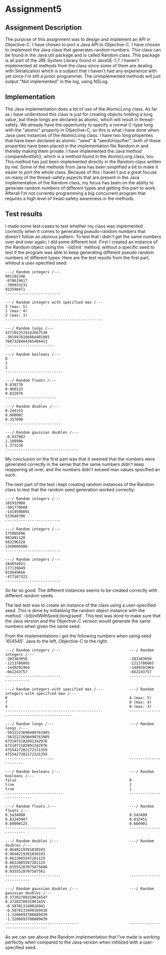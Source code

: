 Assignment5
===========

Assignment Description
----------------------
The purpose of this assignment was to design and implement an API in Objective-C. I have chosen to port a Java API to Objective-C. I have chosen to implement the Java class that generates random numbers. This class can be found in the Java.util package and is called Random.class. This package is all part of the JRE System Library found in JavaSE-1.7. I haven't implemented all methods from the class since some of them are dealing with Serialization which is a subject that i haven't had any experience with yet since I'm still a junior programmer. The unimplemented methods will just output "Not implemented" in the log, using NSLog.

Implementation
--------------
The Java implementation does a lot of use of the AtomicLong class. As far as i have understood this class is just for creating objects holding a long value, but these longs are declared as atomic, which will result in thread-safety. We already have the oppertunity to specify a normal C-type long with the "atomic" property in Objective-C, so this is what i have done when Java uses instances of the AtomicLong class. I have two long properties that have been declared as atomic: "seed" & "seedUniquifier", both of these properties have been placed in the implementation file Random.m and thereby making them private. I have implemented the Java method compareAndSet(), which is a method found in the AtomicLong class, too. This method has just been implemented directly in the Random class written by me. Some of the methods from Java has been simplified a bit to make it easier to port the whole class. Because of this i haven't put a great focuse on many of the thread-safety aspects that are present in the Java implementation of the Random class, my focus has been on the ability to generate random numbers of different types and getting this part to work. Afterall I'm not currently programming a big concurrent program that requires a high level of tread-safety awareness in the methods.

Test results
------------
I made some test-cases to test whether my class was implemented correctly when it comes to generating pseudo-random numbers that doesn't follow an obvious pattern. To test that i didn't get the same numbers over and over again, I did some different test. First I created an instance of the Random object using the ´-(id)init´ method, without a specific seed to test if the program was able to keep generating different pseudo random numbers of different types. Here are the test results from the first part, whitout a user-specified seed:

	---/ Random integers /---
	901102246
	-670619617
	-700933231
	932598471
	-------------------------
	
	---/ Random integers with specified max /---
	3 (max: 5)
	1 (max: 4)
	2 (max: 3)
	--------------------------------------------
	
	---/ Random longs /---
	4371022529142667530
	-3019478166864401065
	7687328484385404413
	----------------------
	
	---/ Random booleans /---
	0
	1
	1
	--------------------------
	
	---/ Random floats /---
	0.836770
	0.960123
	0.832876
	-----------------------
	
	---/ Random doubles /---
	0.244153
	0.008002
	0.357098
	-------------------------
	
	---/ Random gaussian doubles /---
	-0.037982
	1.108996
	1.373238
	---------------------------------

My conclusion on the first part was that it seemed that the numbers were generated correctly in the sense that the same numbers didn't keep reappering all over, and the numbers didn't exceed max values specified an such.

The next part of the test i kept creating random instances of the Random class to test that the random seed generation worked correctly:

	---/ Random integers /---
	101933908
	-501779688
	-1419598091
	533648706
	-------------------------
	
	---/ Random integers /---
	175805696
	983481120
	502296328
	1349006986
	-------------------------
	
	---/ Random integers /---
	184654921
	177139649
	933849856
	-477107322
	-------------------------

So far so good. The different instances seems to be created correctly with different random seeds.

The last test was to create an instance of the class using a user-specified seed. This is done by initialising the random object instance with the method ´-(id)initWithSeed:(long)seed´. This test was done to make sure that the Java version and the Objective-C version would generate the same numbers when given the same seed:

From the implementations i got the following numbers when using seed '454545'. Java to the left, Objective-C to the right:

	---/ Random integers /---								---/ Random integers /---
	-283383058												-283383058
	-1213786865												-1213786865
	-1449291964												-1449291964
	-662243757												-662243757
	-------------------------								-------------------------
	
	---/ Random integers with specified max /---			---/ Random integers with specified max /---
	0														4 (max: 5)
	7														0 (max: 4)
	4														0 (max: 3)
	--------------------------------------------			--------------------------------------------
	
	---/ Random longs /---									---/ Random longs /---
	-5632223690490763905									-5632223690490763905
	6731072102991342976										6731072102991342976
	4755427282172331359										4755427282172331359
	----------------------									----------------------
	
	---/ Random booleans /---								---/ Random booleans /---
	false													0
	true													1
	true													1
	--------------------------								--------------------------
	
	---/ Random floats /---									---/ Random floats /---
	0.5434988												0.543499
	0.83245087												0.832451
	0.60090125												0.600901
	-----------------------									-----------------------											
	
	---/ Random doubles /---								---/ Random doubles /---
	0.9640219391030193										0.9640219391030193
	0.8622085547281125										0.8622085547281125
	0.03555287075075608										0.0355528707507561
	-------------------------								-------------------------
	
	---/ Random gaussian doubles /---						---/ Random gaussian doubles /---
	0.37202709319016547										0.3720270931901655
	-0.587813149016941										-0.5878131490169410
	-1.3206693786889439										-1.3206693786889439
	---------------------------------						---------------------------------

As we can see above the Random implementation that I've made is working perfectly when compared to the Java version when initilized with a user-specified seed.